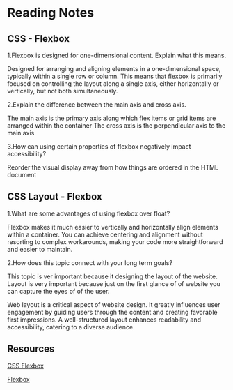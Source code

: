 # Reading Notes

## CSS - Flexbox

1.Flexbox is designed for one-dimensional content. Explain what this means.

Designed for arranging and aligning elements in a one-dimensional space, typically within a single row or column. This means that flexbox is primarily focused on controlling the layout along a single axis, either horizontally or vertically, but not both simultaneously.

2.Explain the difference between the main axis and cross axis.

The main axis is the primary axis along which flex items or grid items are arranged within the container
The cross axis is the perpendicular axis to the main axis

3.How can using certain properties of flexbox negatively impact accessibility?

Reorder the visual display away from how things are ordered in the HTML document

## CSS Layout - Flexbox

1.What are some advantages of using flexbox over float?

Flexbox makes it much easier to vertically and horizontally align elements within a container. You can achieve centering and alignment without resorting to complex workarounds, making your code more straightforward and easier to maintain.

2.How does this topic connect with your long term goals?

This topic is ver important because it  designing the layout of the website. Layout is very important because just on the first glance of of website you can capture the eyes of of the user.

Web layout is a critical aspect of website design. It greatly influences user engagement by guiding users through the content and creating favorable first impressions. A well-structured layout enhances readability and accessibility, catering to a diverse audience.

## Resources

[CSS Flexbox](https://developer.mozilla.org/en-US/docs/Learn/CSS/CSS_layout/Flexbox)

[Flexbox](https://web.dev/learn/css/flexbox/)
